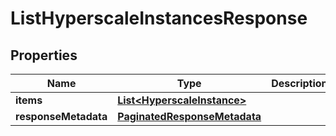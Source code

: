 

# ListHyperscaleInstancesResponse


## Properties

| Name | Type | Description | Notes |
|------------ | ------------- | ------------- | -------------|
|**items** | [**List&lt;HyperscaleInstance&gt;**](HyperscaleInstance.md) |  |  [optional] |
|**responseMetadata** | [**PaginatedResponseMetadata**](PaginatedResponseMetadata.md) |  |  [optional] |



